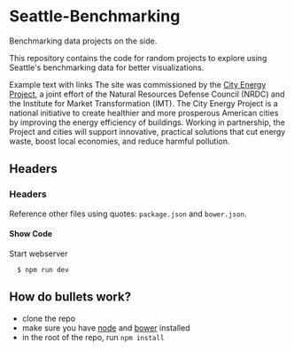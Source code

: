 # Seattle-Benchmarking
Benchmarking data projects on the side.

This repository contains the code for random projects to explore using Seattle's benchmarking data for better visualizations.

Example text with links
The site was commissioned by the [City Energy Project](http://www.cityenergyproject.org), a joint effort of the Natural Resources Defense Council (NRDC) and the Institute for Market Transformation (IMT). The City Energy Project is a national initiative to create healthier and more prosperous American cities by improving the energy efficiency of buildings. Working in partnership, the Project and cities will support innovative, practical solutions that cut energy waste, boost local economies, and reduce harmful pollution.

## Headers
### Headers
 
Reference other files using quotes: `package.json` and `bower.json`.

#### Show Code

  Start webserver
  ```
    $ npm run dev
  ```

## How do bullets work?

  * clone the repo
  * make sure you have [node](https://nodejs.org/) and [bower](http://bower.io/) installed
  * in the root of the repo, run ```npm install```
  


